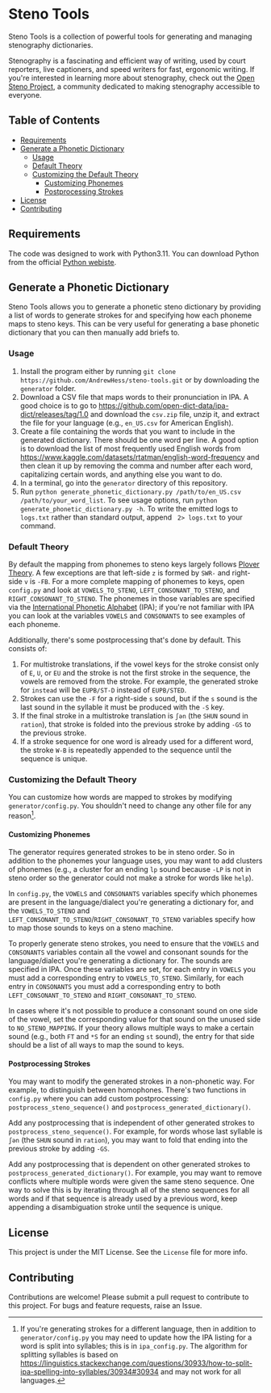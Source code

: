 # Steno Tools

Steno Tools is a collection of powerful tools for generating and managing stenography dictionaries.

Stenography is a fascinating and efficient way of writing, used by court reporters, live captioners, and speed writers for fast, ergonomic writing. If you're interested in learning more about stenography, check out the [Open Steno Project](https://www.openstenoproject.org/), a community dedicated to making stenography accessible to everyone.

## Table of Contents

- [Requirements](#requirements)
- [Generate a Phonetic Dictionary](#generate-a-phonetic-dictionary)
  - [Usage](#usage)
  - [Default Theory](#default-theory)
  - [Customizing the Default Theory](#customizing-the-generated-theory)
    - [Customizing Phonemes](#customizing-phonemes)
    - [Postprocessing Strokes](#postprocessing-strokes)
- [License](#license)
- [Contributing](#contributing)

## Requirements

The code was designed to work with Python3.11. You can download Python from the official [Python webiste](https://www.python.org/downloads/).

## Generate a Phonetic Dictionary

Steno Tools allows you to generate a phonetic steno dictionary by providing a list of words to generate strokes for and specifying how each phoneme maps to steno keys. This can be very useful for generating a base phonetic dictionary that you can then manually add briefs to.

### Usage

1. Install the program either by running `git clone https://github.com/AndrewHess/steno-tools.git` or by downloading the `generator` folder.
2. Download a CSV file that maps words to their pronunciation in IPA. A good choice is to go to https://github.com/open-dict-data/ipa-dict/releases/tag/1.0 and download the `csv.zip` file, unzip it, and extract the file for your language (e.g., `en_US.csv` for American English).
3. Create a file containing the words that you want to include in the generated dictionary. There should be one word per line. A good option is to download the list of most frequently used English words from https://www.kaggle.com/datasets/rtatman/english-word-frequency and then clean it up by removing the comma and number after each word, capitalizing certain words, and anything else you want to do.
4. In a terminal, go into the `generator` directory of this repository.
5. Run `python generate_phonetic_dictionary.py /path/to/en_US.csv /path/to/your_word_list`. To see usage options, run `python generate_phonetic_dictionary.py -h`. To write the emitted logs to `logs.txt` rather than standard output, append ` 2> logs.txt` to your command.

### Default Theory

By default the mapping from phonemes to steno keys largely follows [Plover Theory](https://www.artofchording.com/introduction/theories-and-dictionaries.html#plover-theory). A few exceptions are that left-side `z` is formed by `SWR-` and right-side `v` is `-FB`. For a more complete mapping of phonemes to keys, open `config.py` and look at `VOWELS_TO_STENO`, `LEFT_CONSONANT_TO_STENO`, and `RIGHT_CONSONANT_TO_STENO`. The phonemes in those variables are specified via the [International Phonetic Alphabet](https://en.wikipedia.org/wiki/International_Phonetic_Alphabet) (IPA); if you're not familiar with IPA you can look at the variables `VOWELS` and `CONSONANTS` to see examples of each phoneme.

Additionally, there's some postprocessing that's done by default. This consists of:
1. For multistroke translations, if the vowel keys for the stroke consist only of `E`, `U`, or `EU` and the stroke is not the first stroke in the sequence, the vowels are removed from the stroke. For example, the generated stroke for `instead` will be `EUPB/ST-D` instead of `EUPB/STED`.
2. Strokes can use the `-F` for a right-side `s` sound, but if the `s` sound is the last sound in the syllable it must be produced with the `-S` key.
3. If the final stroke in a multistroke translation is `ʃən` (the `SHUN` sound in `ration`), that stroke is folded into the previous stroke by adding `-GS` to the previous stroke.
4. If a stroke sequence for one word is already used for a different word, the stroke `W-B` is repeatedly appended to the sequence until the sequence is unique.

### Customizing the Default Theory

You can customize how words are mapped to strokes by modifying `generator/config.py`. You shouldn't need to change any other file for any reason[^1].

#### Customizing Phonemes

The generator requires generated strokes to be in steno order. So in addition to the phonemes your language uses, you may want to add clusters of phonemes (e.g., a cluster for an ending `lp` sound because `-LP` is not in steno order so the generator could not make a stroke for words like `help`).

In `config.py`, the `VOWELS` and `CONSONANTS` variables specify which phonemes are present in the language/dialect you're generating a dictionary for, and the `VOWELS_TO_STENO` and `LEFT_CONSONANT_TO_STENO`/`RIGHT_CONSONANT_TO_STENO` variables specify how to map those sounds to keys on a steno machine.

To properly generate steno strokes, you need to ensure that the `VOWELS` and `CONSONANTS` variables contain all the vowel and consonant sounds for the language/dialect you're generating a dictionary for. The sounds are specified in IPA. Once these variables are set, for each entry in `VOWELS` you must add a corresponding entry to `VOWELS_TO_STENO`. Similarly, for each entry in `CONSONANTS` you must add a corresponding entry to both `LEFT_CONSONANT_TO_STENO` and `RIGHT_CONSONANT_TO_STENO`.

In cases where it's not possible to produce a consonant sound on one side of the vowel, set the corresponding value for that sound on the unused side to `NO_STENO_MAPPING`. If your theory allows multiple ways to make a certain sound (e.g., both `FT` and `*S` for an ending `st` sound), the entry for that side should be a list of all ways to map the sound to keys.

#### Postprocessing Strokes

You may want to modify the generated strokes in a non-phonetic way. For example, to distinguish between homophones. There's two functions in `config.py` where you can add custom postprocessing: `postprocess_steno_sequence()` and `postprocess_generated_dictionary()`.

Add any postprocessing that is independent of other generated strokes to `postprocess_steno_sequence()`. For example, for words whose last syllable is `ʃən` (the `SHUN` sound in `ration`), you may want to fold that ending into the previous stroke by adding `-GS`.

Add any postprocessing that is dependent on other generated strokes to `postprocess_generated_dictionary()`.  For example, you may want to remove conflicts where multiple words were given the same steno sequence. One way to solve this is by iterating through all of the steno sequences for all words and if that sequence is already used by a previous word, keep appending a disambiguation stroke until the sequence is unique.

## License

This project is under the MIT License. See the `License` file for more info.

## Contributing

Contributions are welcome! Please submit a pull request to contribute to this project. For bugs and feature requests, raise an Issue.

[^1]: If you're generating strokes for a different language, then in addition to `generator/config.py` you may need to update how the IPA listing for a word is split into syllables; this is in `ipa_config.py`. The algorithm for splitting syllables is based on https://linguistics.stackexchange.com/questions/30933/how-to-split-ipa-spelling-into-syllables/30934#30934 and may not work for all languages.
